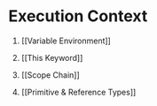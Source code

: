 # Execution Context

1. [[Variable Environment]]

2. [[This Keyword]]

3. [[Scope Chain]]

4. [[Primitive & Reference Types]]
